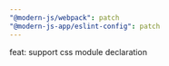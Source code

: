 ```yaml
---
"@modern-js/webpack": patch
"@modern-js-app/eslint-config": patch
---
```


feat: support css module declaration
